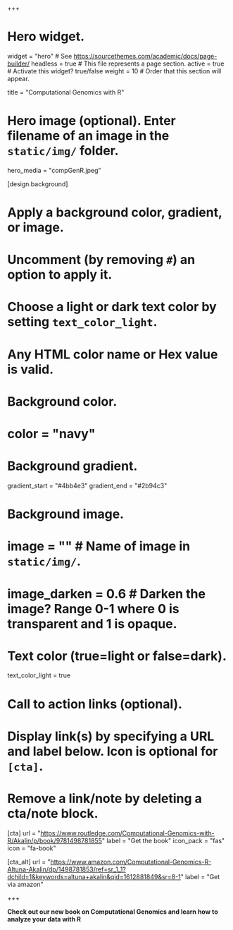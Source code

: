 +++
# Hero widget.
widget = "hero"  # See https://sourcethemes.com/academic/docs/page-builder/
headless = true  # This file represents a page section.
active = true  # Activate this widget? true/false
weight = 10  # Order that this section will appear.

title = "Computational Genomics with R"

# Hero image (optional). Enter filename of an image in the `static/img/` folder.
hero_media = "compGenR.jpeg"

[design.background]
  # Apply a background color, gradient, or image.
  #   Uncomment (by removing `#`) an option to apply it.
  #   Choose a light or dark text color by setting `text_color_light`.
  #   Any HTML color name or Hex value is valid.

  # Background color.
  # color = "navy"
  
  # Background gradient.
  gradient_start = "#4bb4e3"
  gradient_end = "#2b94c3"
  
  # Background image.
  # image = ""  # Name of image in `static/img/`.
  # image_darken = 0.6  # Darken the image? Range 0-1 where 0 is transparent and 1 is opaque.

  # Text color (true=light or false=dark).
  text_color_light = true

# Call to action links (optional).
#   Display link(s) by specifying a URL and label below. Icon is optional for `[cta]`.
#   Remove a link/note by deleting a cta/note block.
[cta]
  url = "https://www.routledge.com/Computational-Genomics-with-R/Akalin/p/book/9781498781855"
  label = "Get the book"
  icon_pack = "fas"
  icon = "fa-book"
  
[cta_alt]
  url = "https://www.amazon.com/Computational-Genomics-R-Altuna-Akalin/dp/1498781853/ref=sr_1_1?dchild=1&keywords=altuna+akalin&qid=1612881849&sr=8-1"
  label = "Get via amazon"

+++

**Check out our new book on Computational Genomics and learn how to analyze your data with R**


